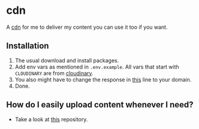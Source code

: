 # cdn

A [cdn](https://cdn.shaheerahamed.me) for me to deliver my content you can use it too if you want.

## Installation

1. The usual download and install packages.
2. Add env vars as mentioned in `.env.example`. All vars that start with `CLOUDINARY` are from [cloudinary](https://cloudinary.com/).
3. You also might have to change the response in [this](https://github.com/spicybirsge/cdn/blob/4d318ea8e243505673db7471232dc2c04b75ec32/index.js#L37) line to your domain. 
4. Done. 

## How do I easily upload content whenever I need?

- Take a look at [this](https://github.com/spicybirsge/cdn-bot) repository.
